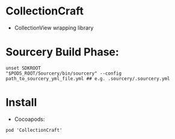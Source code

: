 # CollectionCraft

- CollectionView wrapping library

# Sourcery Build Phase:
```
unset SDKROOT
"$PODS_ROOT/Sourcery/bin/sourcery" --config path_to_sourcery_yml_file.yml ## e.g. .sourcery/.sourcery.yml
```

# Install

- Cocoapods:
```
pod 'CollectionCraft'
```
